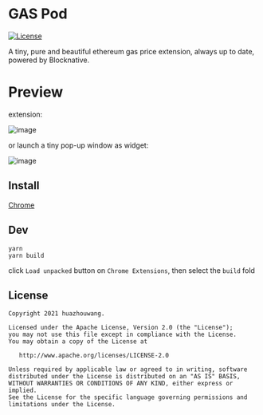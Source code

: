 # GAS Pod

[![License](https://img.shields.io/badge/license-Apache%202.0-blue.svg)](https://github.com/huazhouwang/gas_pod/blob/main/LICENSE)

A tiny, pure and beautiful ethereum gas price extension, always up to date, powered by Blocknative.

# Preview

extension:

![image](https://user-images.githubusercontent.com/9532423/124857180-6a0e7c00-dfde-11eb-9f45-1924abfc5c78.png)

or launch a tiny pop-up window as widget:

![image](https://user-images.githubusercontent.com/9532423/124857101-48ad9000-dfde-11eb-9172-2f90ff74c021.png)

## Install

[Chrome](https://chrome.google.com/webstore/detail/gas-pod/diobnnjkbkdpdgenhlgjanifmaimmppp)

## Dev

```
yarn
yarn build
```

click `Load unpacked` button on `Chrome Extensions`, then select the `build` fold

## License

    Copyright 2021 huazhouwang.

    Licensed under the Apache License, Version 2.0 (the "License");
    you may not use this file except in compliance with the License.
    You may obtain a copy of the License at

       http://www.apache.org/licenses/LICENSE-2.0

    Unless required by applicable law or agreed to in writing, software
    distributed under the License is distributed on an "AS IS" BASIS,
    WITHOUT WARRANTIES OR CONDITIONS OF ANY KIND, either express or implied.
    See the License for the specific language governing permissions and
    limitations under the License.
